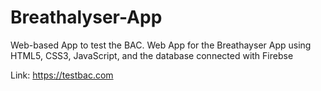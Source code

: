 # Breathalyser-App
Web-based App to test the BAC. 
Web App for the Breathayser App using HTML5, CSS3, JavaScript, and the database connected with Firebse

Link: https://testbac.com

